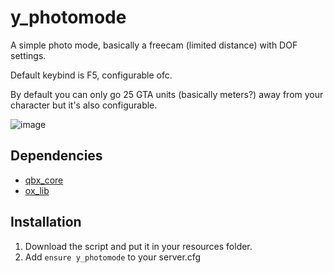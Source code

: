 # y_photomode
A simple photo mode, basically a freecam (limited distance) with DOF settings.

Default keybind is F5, configurable ofc.

By default you can only go 25 GTA units (basically meters?) away from your character but it's also configurable.

![image](https://github.com/TonybynMp4/y_photomode/assets/97451137/4b1120c2-244f-46c5-83fa-1c3004fbf405)

## Dependencies

- [qbx_core](https://github.com/qbox-project/qbx_core/releases/latest)
- [ox_lib](https://github.com/overextended/ox_lib)

## Installation
1. Download the script and put it in your resources folder.
2. Add `ensure y_photomode` to your server.cfg
